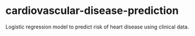 # cardiovascular-disease-prediction
Logistic regression model to predict risk of heart disease using clinical data.
